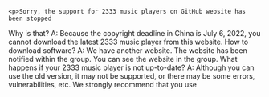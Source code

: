 <html>

<head>
<title>We're sorry</title>
</head>


<body>
    
    <p>Sorry, the support for 2333 music players on GitHub website has been stopped
Why is that?
A: Because the copyright deadline in China is July 6, 2022, you cannot download the latest 2333 music player from this website.
How to download software?
A: We have another website. The website has been notified within the group. You can see the website in the group.
What happens if your 2333 music player is not up-to-date?
A: Although you can use the old version, it may not be supported, or there may be some errors, vulnerabilities, etc. We strongly recommend that you use</p>